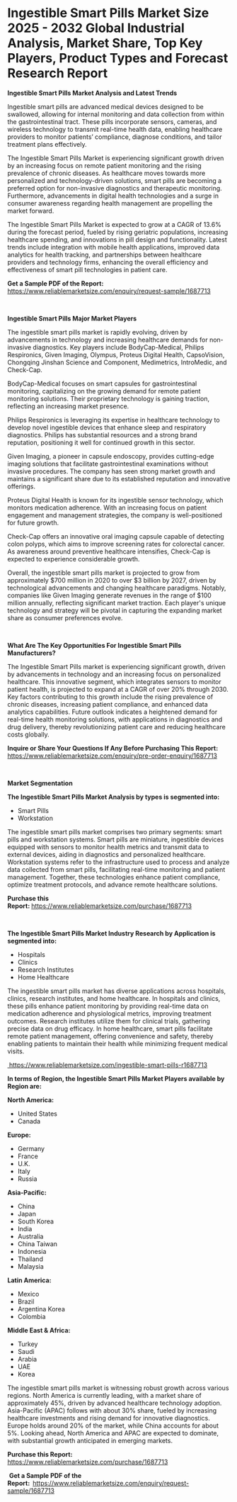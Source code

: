 <p><h1>Ingestible Smart Pills Market Size 2025 - 2032 Global Industrial Analysis, Market Share, Top Key Players, Product Types and Forecast Research Report</h1></p><p><strong>Ingestible Smart Pills Market Analysis and Latest Trends</strong></p>
<p><p>Ingestible smart pills are advanced medical devices designed to be swallowed, allowing for internal monitoring and data collection from within the gastrointestinal tract. These pills incorporate sensors, cameras, and wireless technology to transmit real-time health data, enabling healthcare providers to monitor patients’ compliance, diagnose conditions, and tailor treatment plans effectively.</p><p>The Ingestible Smart Pills Market is experiencing significant growth driven by an increasing focus on remote patient monitoring and the rising prevalence of chronic diseases. As healthcare moves towards more personalized and technology-driven solutions, smart pills are becoming a preferred option for non-invasive diagnostics and therapeutic monitoring. Furthermore, advancements in digital health technologies and a surge in consumer awareness regarding health management are propelling the market forward.</p><p>The Ingestible Smart Pills Market is expected to grow at a CAGR of 13.6% during the forecast period, fueled by rising geriatric populations, increasing healthcare spending, and innovations in pill design and functionality. Latest trends include integration with mobile health applications, improved data analytics for health tracking, and partnerships between healthcare providers and technology firms, enhancing the overall efficiency and effectiveness of smart pill technologies in patient care.</p></p>
<p><strong>Get a Sample PDF of the Report:&nbsp;</strong> <a href="https://www.reliablemarketsize.com/enquiry/request-sample/1687713?utm_campaign=3346&utm_medium=2&utm_source=Github&utm_content=ia&utm_term=19042025&utm_id=ingestible-smart-pills">https://www.reliablemarketsize.com/enquiry/request-sample/1687713</a></p>
<p>&nbsp;</p>
<p><strong>Ingestible Smart Pills Major Market Players</strong></p>
<p><p>The ingestible smart pills market is rapidly evolving, driven by advancements in technology and increasing healthcare demands for non-invasive diagnostics. Key players include BodyCap-Medical, Philips Respironics, Given Imaging, Olympus, Proteus Digital Health, CapsoVision, Chongqing Jinshan Science and Component, Medimetrics, IntroMedic, and Check-Cap. </p><p>BodyCap-Medical focuses on smart capsules for gastrointestinal monitoring, capitalizing on the growing demand for remote patient monitoring solutions. Their proprietary technology is gaining traction, reflecting an increasing market presence.</p><p>Philips Respironics is leveraging its expertise in healthcare technology to develop novel ingestible devices that enhance sleep and respiratory diagnostics. Philips has substantial resources and a strong brand reputation, positioning it well for continued growth in this sector.</p><p>Given Imaging, a pioneer in capsule endoscopy, provides cutting-edge imaging solutions that facilitate gastrointestinal examinations without invasive procedures. The company has seen strong market growth and maintains a significant share due to its established reputation and innovative offerings.</p><p>Proteus Digital Health is known for its ingestible sensor technology, which monitors medication adherence. With an increasing focus on patient engagement and management strategies, the company is well-positioned for future growth.</p><p>Check-Cap offers an innovative oral imaging capsule capable of detecting colon polyps, which aims to improve screening rates for colorectal cancer. As awareness around preventive healthcare intensifies, Check-Cap is expected to experience considerable growth.</p><p>Overall, the ingestible smart pills market is projected to grow from approximately $700 million in 2020 to over $3 billion by 2027, driven by technological advancements and changing healthcare paradigms. Notably, companies like Given Imaging generate revenues in the range of $100 million annually, reflecting significant market traction. Each player's unique technology and strategy will be pivotal in capturing the expanding market share as consumer preferences evolve.</p></p>
<p>&nbsp;</p>
<p><strong>What Are The Key Opportunities For Ingestible Smart Pills Manufacturers?</strong></p>
<p><p>The Ingestible Smart Pills market is experiencing significant growth, driven by advancements in technology and an increasing focus on personalized healthcare. This innovative segment, which integrates sensors to monitor patient health, is projected to expand at a CAGR of over 20% through 2030. Key factors contributing to this growth include the rising prevalence of chronic diseases, increasing patient compliance, and enhanced data analytics capabilities. Future outlook indicates a heightened demand for real-time health monitoring solutions, with applications in diagnostics and drug delivery, thereby revolutionizing patient care and reducing healthcare costs globally.</p></p>
<p><strong>Inquire or Share Your Questions If Any Before Purchasing This Report:</strong> <a href="https://www.reliablemarketsize.com/enquiry/pre-order-enquiry/1687713?utm_campaign=3346&utm_medium=2&utm_source=Github&utm_content=ia&utm_term=19042025&utm_id=ingestible-smart-pills">https://www.reliablemarketsize.com/enquiry/pre-order-enquiry/1687713</a></p>
<p>&nbsp;</p>
<p><strong>Market Segmentation</strong></p>
<p><strong>The Ingestible Smart Pills Market Analysis by types is segmented into:</strong></p>
<p><ul><li>Smart Pills</li><li>Workstation</li></ul></p>
<p><p>The ingestible smart pills market comprises two primary segments: smart pills and workstation systems. Smart pills are miniature, ingestible devices equipped with sensors to monitor health metrics and transmit data to external devices, aiding in diagnostics and personalized healthcare. Workstation systems refer to the infrastructure used to process and analyze data collected from smart pills, facilitating real-time monitoring and patient management. Together, these technologies enhance patient compliance, optimize treatment protocols, and advance remote healthcare solutions.</p></p>
<p><strong>Purchase this Report:&nbsp;</strong><a href="https://www.reliablemarketsize.com/purchase/1687713?utm_campaign=3346&utm_medium=2&utm_source=Github&utm_content=ia&utm_term=19042025&utm_id=ingestible-smart-pills">https://www.reliablemarketsize.com/purchase/1687713</a></p>
<p>&nbsp;</p>
<p><strong>The Ingestible Smart Pills Market Industry Research by Application is segmented into:</strong></p>
<p><ul><li>Hospitals</li><li>Clinics</li><li>Research Institutes</li><li>Home Healthcare</li></ul></p>
<p><p>The ingestible smart pills market has diverse applications across hospitals, clinics, research institutes, and home healthcare. In hospitals and clinics, these pills enhance patient monitoring by providing real-time data on medication adherence and physiological metrics, improving treatment outcomes. Research institutes utilize them for clinical trials, gathering precise data on drug efficacy. In home healthcare, smart pills facilitate remote patient management, offering convenience and safety, thereby enabling patients to maintain their health while minimizing frequent medical visits.</p></p>
<p><a href="https://www.reliablemarketsize.com/ingestible-smart-pills-r1687713?utm_campaign=3346&utm_medium=2&utm_source=Github&utm_content=ia&utm_term=19042025&utm_id=ingestible-smart-pills">&nbsp;https://www.reliablemarketsize.com/ingestible-smart-pills-r1687713</a></p>
<p><strong>In terms of Region, the Ingestible Smart Pills Market Players available by Region are:</strong></p>
<p>
    <p> <strong> North America: </strong>
        <ul>
            <li>United States</li>
            <li>Canada</li>
        </ul>
        </p> 
    <p> <strong> Europe: </strong>
        <ul>
            <li>Germany</li>
            <li>France</li>
            <li>U.K.</li>
            <li>Italy</li>
            <li>Russia</li>
        </ul>
        </p> 
    <p> <strong> Asia-Pacific: </strong>
        <ul>
            <li>China</li>
            <li>Japan</li>
            <li>South Korea</li>
            <li>India</li>
            <li>Australia</li>
            <li>China Taiwan</li>
            <li>Indonesia</li>
            <li>Thailand</li>
            <li>Malaysia</li>
        </ul>
        </p> 
    <p> <strong> Latin America: </strong>
        <ul>
            <li>Mexico</li>
            <li>Brazil</li>
            <li>Argentina Korea</li>
            <li>Colombia</li>
        </ul>
        </p> 
    <p> <strong> Middle East & Africa: </strong>
        <ul>
            <li>Turkey</li>
            <li>Saudi</li>
            <li>Arabia</li>
            <li>UAE</li>
            <li>Korea</li>
        </ul>
    </p>
    </p>
<p><p>The ingestible smart pills market is witnessing robust growth across various regions. North America is currently leading, with a market share of approximately 45%, driven by advanced healthcare technology adoption. Asia-Pacific (APAC) follows with about 30% share, fueled by increasing healthcare investments and rising demand for innovative diagnostics. Europe holds around 20% of the market, while China accounts for about 5%. Looking ahead, North America and APAC are expected to dominate, with substantial growth anticipated in emerging markets.</p></p>
<p><strong>Purchase this Report: </strong><a href="https://www.reliablemarketsize.com/purchase/1687713?utm_campaign=3346&utm_medium=2&utm_source=Github&utm_content=ia&utm_term=19042025&utm_id=ingestible-smart-pills">https://www.reliablemarketsize.com/purchase/1687713</a></p>
<p>&nbsp;<strong>Get a Sample PDF of the Report:&nbsp;&nbsp;</strong><a href="https://www.reliablemarketsize.com/enquiry/request-sample/1687713?utm_campaign=3346&utm_medium=2&utm_source=Github&utm_content=ia&utm_term=19042025&utm_id=ingestible-smart-pills">https://www.reliablemarketsize.com/enquiry/request-sample/1687713</a></p>
<p><strong></strong></p>
<p><p></p><p></p><p></p></p>
